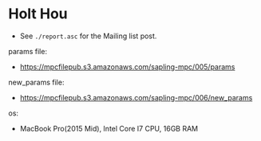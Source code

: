 # Holt Hou
* See `./report.asc` for the Mailing list post.

params file:
* https://mpcfilepub.s3.amazonaws.com/sapling-mpc/005/params

new_params file:
* https://mpcfilepub.s3.amazonaws.com/sapling-mpc/006/new_params

os: 
* MacBook Pro(2015 Mid), Intel Core I7 CPU, 16GB RAM
